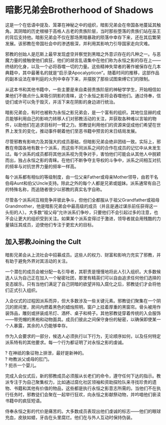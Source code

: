 # 暗影兄弟会Brotherhood of Shadows 

这是一个在低语中提及、笼罩在神秘之中的组织，暗影兄弟会在帝国各地蔓延其触角。其阴暗的历史根植于高格人古老的贵族阶层，当时那些堕落的贵族们站在巫王的背后支持他。暗影兄弟会不仅在那场黑暗暴政的陨落中幸存下来，还在其后繁荣发展。该邪教在帝国社会中的渗透极深，并利用其影响力引导国家走向灾难。

邪教的创始人是厄斯上最早发现虚空并察觉到黑暗之外意识存在的凡种之一。与恶魔力量的接触使他们疯狂，他们的胡言乱语集中在他们称为永恒之影的存在上——终结的化身，以及一个必将吞噬一切的力量。这些精神失常者的著作被保存在几本典籍中，其中最著名的就是“启示录Apocalypticon”。随着时间的推移，这部作品的副本设法在审判庭的火刑中幸存下来，并摆脱了那些试图束缚它们的限制。

从这本书和其他书籍中，一些主要是来自柔弱贵族阶层的神秘学学生，开始相信如果他们不做点什么来吸引阴影的青睐，这个永恒之影将会吞噬他们。通过侍奉，信徒们或许可以免于毁灭，并活下来在阴影的身边进行统治。

暗影兄弟会，有时也被称为永恒之影兄弟会，是一个富有的组织。其地位显赫的成员能够利用自己的影响力转移人们对邪教活动的关注，并获取各种难以言喻的物件，以助他们在追求目标时一臂之力。邪教徒利用他们的资源来促成他们希望在世界上发生的变化，推动事件朝着他们至恶书籍中预言的末日结局发展。

尽管邪教有影响力及其强大的成员基础，但暗影兄弟会绝非团结一致。实际上，邪教在帝国各地有数十个派系，而这些不同派系之间的合作在成员的记忆中从未发生过。每个派系的成员都将其他派系视为竞争对手，害怕他们可能会从其他人中脱颖而出，独占永恒之影的青睐。在他们不断争夺主导权的斗争中，派系之间相互对抗的频率与对抗世界力量的频率一样高。

每个派系都有相似的等级制度，由一位父亲Father或母亲Mother领导，由若干名伯母Aunt和伯父Uncle支持。除此之外的每个人都是兄弟或姐妹。派系通常有自己的特殊名称，而追随者很少以邪教的真实名字自称。

尽管各个派系间互相竞争并彼此争斗，但他们全都服从于祖父Grandfather或祖母Grandmother，他是暗影兄弟会中最高级的成员（并且是通过谋杀前任获得这一头衔的人）。大多数“祖父母”允许派系们争吵，只要他们不会引起过多的注意，也不会让更大的组织受到关注。如果某个派系变得过于激进，领导者就会用残酷的力量镇压其成员，迫使他们专注于更宏大的目标。

## 加入邪教Joining the Cult

暗影兄弟会从上流社会中招募成员。这些人的权力、财富和影响力充实了邪教，并有助于避免外界对其活动的关注。

一个潜在的成员会被分配一名引导者，其职责是慢慢地将此人引入组织。大多数候选人认为自己正在加入一个秘密社团，那里有精英们可以自由追求任何他们选择的变态娱乐。只有当他们满足了自己阴暗的欲望并陷入腐化之后，邪教徒们才会将他们正式引入组织。

入会仪式的过程因派系而异，但大多数涉及一些关键元素。邪教徒们聚集在一个阴沉的房间里，房间内燃着黑色的蜡烛照明，窗户上挂着厚重的黑窗帘。骨头被用作装饰品，雕刻或拼装成吊灯、酒杯、桌子和椅子。其他邪教徒穿着传统的入会服饰——带兜帽的黑袍和动物面具。成员们彼此之间保守身份的秘密，以确保即使某一个人暴露，其余的人仍能够幸存。

作为入会要求的一部分，候选人必须执行以下行为，无论顺序如何，以及任何特定派系特有的其他要求。每一个行为都证明了对永恒之影的虔诚。

? 在神祇的象征物上排泄，最好是新神的。  
? 吻教派父或母的肛门。  
? 扼杀一个婴儿。

完成入会仪式后，新的邪教成员必须服从长老们的命令，遵守任何下达的指示。教派专注于为自己聚集权力，比如通过腐化社区领袖和资助探险队来寻找珍贵的遗物、书籍和其他有价值的物品，这些都是执行永恒之影意志所需的。当他们不在执行任务时，邪教徒们会聚在一起举行狂欢，向永恒之影献祭动物，并吟唱他们亵渎书籍中的疯狂短语。

侍奉永恒之影的代价是痛苦的。大多数成员表现出他们虔诚的标志——他们的眼球充血，皮肤如蜡，牙齿在头里腐烂。他们在与外人互动时保持伪装。
